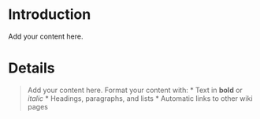 # Introduction #

Add your content here.


# Details #

> Add your content here.  Format your content with:
    * Text in **bold** or _italic_
    * Headings, paragraphs, and lists
    * Automatic links to other wiki pages